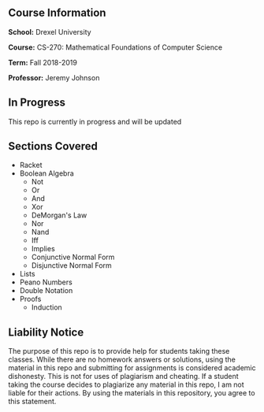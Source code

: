 ## Course Information

**School:** Drexel University

**Course:** CS-270: Mathematical Foundations of Computer Science

**Term:** Fall 2018-2019

**Professor:** Jeremy Johnson

## In Progress
This repo is currently in progress and will be updated

## Sections Covered
- Racket
- Boolean Algebra
	- Not
	- Or
	- And
	- Xor
	- DeMorgan's Law
	- Nor
	- Nand
	- Iff
	- Implies
	- Conjunctive Normal Form
	- Disjunctive Normal Form
- Lists
- Peano Numbers
- Double Notation
- Proofs
	- Induction

## Liability Notice
The purpose of this repo is to provide help for students taking these classes. 
While there are no homework answers or solutions, 
using the material in this repo and submitting for assignments is considered academic dishonesty. 
This is not for uses of plagiarism and cheating. 
If a student taking the course decides to plagiarize any material in this repo, 
I am not liable for their actions. 
By using the materials in this repository, you agree to this statement.
